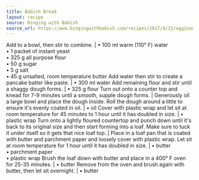 ```yaml
---
title: Babish Bread
layout: recipe
source: Binging with Babish
source_url: https://www.bingingwithbabish.com/recipes/2017/8/22/egginanest?rq=eggs%20in%20a%20nest
---
```


Add to a bowl, then stir to combine. | &bull; 100 ml warm (110° F) water <br> &bull; 1 packet of instant yeast <br> &bull; 325 g all purpose flour <br> &bull; 50 g sugar <br> &bull; 5 g salt <br> &bull; 45 g unsalted, room temperature butter
Add water then stir to create a pancake batter like paste. | &bull; 300 ml water
Add remaining flour and stir until a shaggy dough forms. | &bull; 325 g flour
Turn out onto a counter top and knead for 7-9 minutes until a smooth, supple dough forms. |
Generously oil a large bowl and place the dough inside. Roll the dough around a little to ensure it's evenly coated in oil. | &bull; oil
Cover with plastic wrap and let sit at room temperature for 45 minutes to 1 hour until it has doubled in size. | &bull; plastic wrap
Turn onto a lightly floured countertop and punch down until it's back to its original size and then start forming into a loaf. Make sure to tuck it under itself so it gets that nice loaf top. |
Place in a loaf pan that is coated with butter and parchment paper and loosely cover with plastic wrap. Let sit at room temperature for 1 hour until it has doubled in size. | &bull; butter <br> &bull; parchment paper <br> &bull; plastic wrap
Brush the loaf down with butter and place in a 400° F oven for 25-35 minutes. | &bull; butter
Remove from the oven and brush again with butter, then let sit overnight. | &bull; butter
